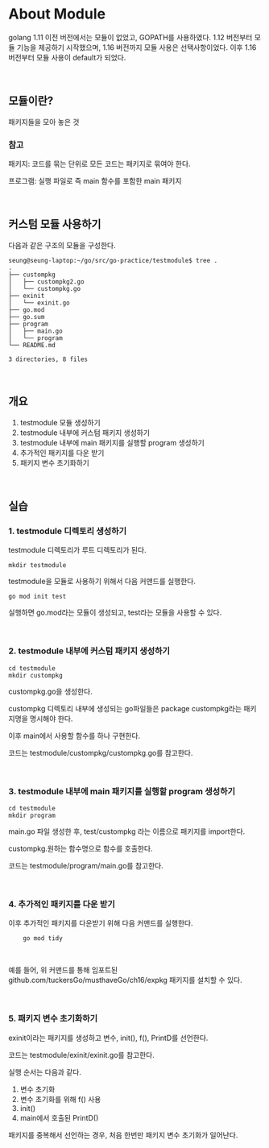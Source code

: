# About Module

golang 1.11 이전 버전에서는 모듈이 없었고, GOPATH를 사용하였다. 
1.12 버전부터 모듈 기능을 제공하기 시작했으며, 1.16 버전까지 모듈 사용은 선택사항이었다. 이후 1.16 버전부터 모듈 사용이 default가 되었다.  

<br/>

## 모듈이란? 
패키지들을 모아 놓은 것


### 참고 
패키지: 코드를 묶는 단위로 모든 코드는 패키지로 묶여야 한다.

프로그램: 실행 파일로 즉 main 함수를 포함한 main 패키지 

<br/>

## 커스텀 모듈 사용하기 

다음과 같은 구조의 모듈을 구성한다. 
```
seung@seung-laptop:~/go/src/go-practice/testmodule$ tree .
.
├── custompkg
│   ├── custompkg2.go
│   └── custompkg.go
├── exinit
│   └── exinit.go
├── go.mod
├── go.sum
├── program
│   ├── main.go
│   └── program
└── README.md

3 directories, 8 files
```

<br/>


## 개요

1. testmodule 모듈 생성하기  
2. testmodule 내부에 커스텀 패키지 생성하기
3. testmodule 내부에 main 패키지를 실행할 program 생성하기
4. 추가적인 패키지를 다운 받기
5. 패키지 변수 초기화하기 

<br/>

## 실습
### 1. testmodule 디렉토리 생성하기 
testmodule 디렉토리가 루트 디렉토리가 된다. 
```
mkdir testmodule
```

testmodule을 모듈로 사용하기 위해서 다음 커맨드를 실행한다.

```
go mod init test
```

실행하면 go.mod라는 모듈이 생성되고, test라는 모듈을 사용할 수 있다.

<br/>


### 2. testmodule 내부에 커스텀 패키지 생성하기
```
cd testmodule
mkdir custompkg
```
custompkg.go을 생성한다. 

custompkg 디렉토리 내부에 생성되는 go파일들은 package custompkg라는 패키지명을 명시해야 한다. 

이후 main에서 사용할 함수를 하나 구현한다. 

코드는 testmodule/custompkg/custompkg.go를 참고한다. 

<br/>


### 3. testmodule 내부에 main 패키지를 실행할 program 생성하기
```
cd testmodule
mkdir program
```
main.go 파일 생성한 후, test/custompkg 라는 이름으로 패키지를 import한다. 

custompkg.원하는 함수명으로 함수를 호출한다. 

코드는 testmodule/program/main.go를 참고한다. 

<br/>

### 4. 추가적인 패키지를 다운 받기

이후 추가적인 패키지를 다운받기 위해 다음 커맨드를 실행한다. 

```
    go mod tidy 
```
<br/>

예를 들어, 위 커맨드를 통해 임포트된 github.com/tuckersGo/musthaveGo/ch16/expkg 패키지를 설치할 수 있다. 

<br/>

### 5. 패키지 변수 초기화하기 

exinit이라는 패키지를 생성하고 변수, init(), f(), PrintD를 선언한다. 

코드는 testmodule/exinit/exinit.go를 참고한다. 

실행 순서는 다음과 같다. 
1. 변수 초기화
2. 변수 초기화를 위해 f() 사용
3. init()
4. main에서 호출된 PrintD()

패키지를 중복해서 선언하는 경우, 처음 한번만 패키지 변수 초기화가 일어난다. 